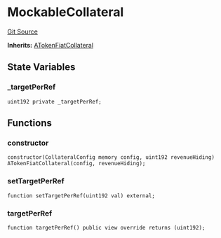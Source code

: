 # MockableCollateral
[Git Source](https://github.com/larrythecucumber321/protocol/blob/0e60393685a4ae7994ac986273cdfa4cf9c069ed/contracts/plugins/mocks/MockableCollateral.sol)

**Inherits:**
[ATokenFiatCollateral](/tools/docgen/src/contracts/plugins/assets/aave/ATokenFiatCollateral.sol/contract.ATokenFiatCollateral.md)


## State Variables
### _targetPerRef

```solidity
uint192 private _targetPerRef;
```


## Functions
### constructor


```solidity
constructor(CollateralConfig memory config, uint192 revenueHiding) ATokenFiatCollateral(config, revenueHiding);
```

### setTargetPerRef


```solidity
function setTargetPerRef(uint192 val) external;
```

### targetPerRef


```solidity
function targetPerRef() public view override returns (uint192);
```

